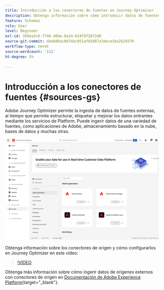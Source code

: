 ```yaml
---
title: Introducción a los conectores de fuentes en Journey Optimizer
description: Obtenga información sobre cómo introducir datos de fuentes externas en Adobe Journey Optimizer
feature: Schemas
role: User
level: Beginner
exl-id: 359ea3c6-7746-469e-8a24-624f9726f2d8
source-git-commit: dee8dbac067dac851af02d87a3dece1ba2b29376
workflow-type: tm+mt
source-wordcount: '111'
ht-degree: 5%

---
```


# Introducción a los conectores de fuentes {#sources-gs}

Adobe Journey Optimizer permite la ingesta de datos de fuentes externas, al tiempo que permite estructurar, etiquetar y mejorar los datos entrantes mediante los servicios de Platform. Puede ingerir datos de una variedad de fuentes, como aplicaciones de Adobe, almacenamiento basado en la nube, bases de datos y muchas otras.

![](assets/sources-home.png)

Obtenga información sobre los conectores de origen y cómo configurarlos en Journey Optimizer en este vídeo:

>[!VIDEO](https://video.tv.adobe.com/v/335919?quality=12)

Obtenga más información sobre cómo ingerir datos de orígenes externos con conectores de origen en [Documentación de Adobe Experience Platform](https://experienceleague.adobe.com/docs/experience-platform/sources/home.html?lang=es){target=&quot;_blank&quot;}.
